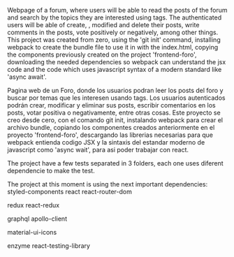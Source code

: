 Webpage of a forum, where users will be able to read the posts of the forum and search by the topics they are interested using tags. The authenticated users will be able of create, , modified and delete their posts, write comments in the posts, vote positively or negatively, among other things.
This project was created from zero, using the 'git init' command, installing webpack to create the bundle file to use it in with the index.html, copying the components previously created on the project 'frontend-foro', downloading the needed dependencies so webpack can understand the jsx code and the code which uses javascript syntax of a modern standard like 'async await'.

Pagina web de un Foro, donde los usuarios podran leer los posts del foro y buscar por temas que les interesen usando tags. Los usuarios autenticados podrán crear, modificar y eliminar sus posts, escribir comentarios en los posts, votar positiva o negativamente, entre otras cosas.
Este proyecto se creo desde cero, con el comando git init, instalando webpack para crear el archivo bundle, copiando los componentes creados anteriormente en el proyecto 'frontend-foro', descargando las librerias necesarias para que webpack entienda codigo JSX y la sintaxis del estandar moderno de javascript como 'async wait', para asi poder trabajar con react.

The project have a few tests separated in 3 folders, each one uses diferent dependencie to make the test.

The project at this moment is using the next important dependencies:
styled-components
react
react-router-dom

redux
react-redux

graphql 
apollo-client

material-ui-icons

enzyme
react-testing-library
